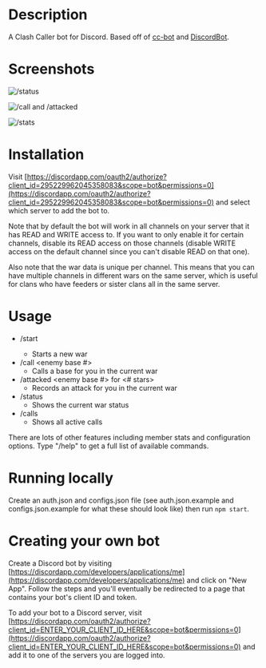 # Description
A Clash Caller bot for Discord. Based off of <a href="https://github.com/butttons/cc-bot">cc-bot</a>
and <a href="https://github.com/chalda/DiscordBot">DiscordBot</a>.

# Screenshots
![/status](http://i.imgur.com/Dfjy09V.png)

![/call and /attacked](http://i.imgur.com/oij2FMF.png)

![/stats](http://i.imgur.com/teYsCpe.png)

# Installation
Visit
[https://discordapp.com/oauth2/authorize?client_id=295229962045358083&scope=bot&permissions=0](https://discordapp.com/oauth2/authorize?client_id=295229962045358083&scope=bot&permissions=0) and select which
server to add the bot to.

Note that by default the bot will work in all channels on your server that it has READ and WRITE access to. If you want to only enable it for certain channels, disable its READ access on those channels (disable
WRITE access on the default channel since you can't disable READ on that one).

Also note that the war data is unique per channel. This means that you can have multiple channels in different wars on the
same server, which is useful for clans who have feeders or sister clans all in the same server.

# Usage
* /start <war size> <enemy clan name>
  * Starts a new war  
* /call <enemy base #>
  * Calls a base for you in the current war  
* /attacked <enemy base #> for <# stars>
  * Records an attack for you in the current war  
* /status
  * Shows the current war status
* /calls
  * Shows all active calls

There are lots of other features including member stats and configuration options. Type "/help" to get a full list of available commands.

# Running locally
Create an auth.json and configs.json file (see auth.json.example and configs.json.example for what these should look
like) then run `npm start`.

# Creating your own bot
Create a Discord bot by visiting [https://discordapp.com/developers/applications/me](https://discordapp.com/developers/applications/me) and click on "New App". Follow the
steps and you'll eventually be redirected to a page that contains your bot's client ID and token.

To add your bot to a Discord server, visit [https://discordapp.com/oauth2/authorize?client_id=ENTER_YOUR_CLIENT_ID_HERE&scope=bot&permissions=0](https://discordapp.com/oauth2/authorize?client_id=ENTER_YOUR_CLIENT_ID_HERE&scope=bot&permissions=0) and add it to one of the servers you are logged into.